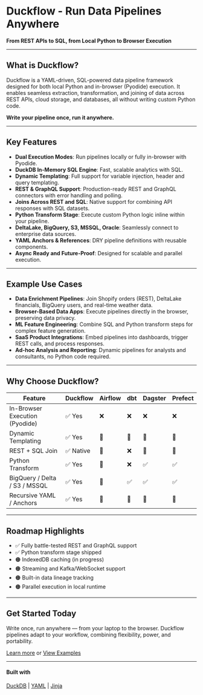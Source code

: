 
# Duckflow - Run Data Pipelines Anywhere

**From REST APIs to SQL, from Local Python to Browser Execution**

---

## What is Duckflow?

Duckflow is a YAML-driven, SQL-powered data pipeline framework designed for both local Python and in-browser (Pyodide) execution. It enables seamless extraction, transformation, and joining of data across REST APIs, cloud storage, and databases, all without writing custom Python code.

**Write your pipeline once, run it anywhere.**

---

## Key Features

- **Dual Execution Modes**: Run pipelines locally or fully in-browser with Pyodide.
- **DuckDB In-Memory SQL Engine**: Fast, scalable analytics with SQL.
- **Dynamic Templating**: Full support for variable injection, header and query templating.
- **REST & GraphQL Support**: Production-ready REST and GraphQL connectors with error handling and polling.
- **Joins Across REST and SQL**: Native support for combining API responses with SQL datasets.
- **Python Transform Stage**: Execute custom Python logic inline within your pipeline.
- **DeltaLake, BigQuery, S3, MSSQL, Oracle**: Seamlessly connect to enterprise data sources.
- **YAML Anchors & References**: DRY pipeline definitions with reusable components.
- **Async Ready and Future-Proof**: Designed for scalable and parallel execution.

---

## Example Use Cases

- **Data Enrichment Pipelines**: Join Shopify orders (REST), DeltaLake financials, BigQuery users, and real-time weather data.
- **Browser-Based Data Apps**: Execute pipelines directly in the browser, preserving data privacy.
- **ML Feature Engineering**: Combine SQL and Python transform steps for complex feature generation.
- **SaaS Product Integrations**: Embed pipelines into dashboards, trigger REST calls, and process responses.
- **Ad-hoc Analysis and Reporting**: Dynamic pipelines for analysts and consultants, no Python code required.

---

## Why Choose Duckflow?

| Feature                          | Duckflow | Airflow | dbt | Dagster | Prefect |
|----------------------------------|---------|--------|-----|--------|--------|
| In-Browser Execution (Pyodide)   | ✅ Yes  | ❌     | ❌  | ❌     | ❌     |
| Dynamic Templating               | ✅ Yes  | 🔶     | 🔶  | 🔶     | 🔶     |
| REST + SQL Join                  | ✅ Native | 🔶   | ❌  | 🔶     | 🔶     |
| Python Transform                 | ✅ Yes  | 🔶     | ❌  | ✅     | ✅     |
| BigQuery / Delta / S3 / MSSQL    | ✅ Yes  | 🔶     | ✅  | ✅     | ✅     |
| Recursive YAML / Anchors         | ✅ Yes  | 🔶     | 🔶  | 🔶     | 🔶     |

---

## Roadmap Highlights

- ✅ Fully battle-tested REST and GraphQL support
- ✅ Python transform stage shipped
- 🟠 IndexedDB caching (in progress)
- 🟠 Streaming and Kafka/WebSocket support
- 🟠 Built-in data lineage tracking
- 🟠 Parallel execution in local runtime

---

## Get Started Today

Write once, run anywhere — from your laptop to the browser. Duckflow pipelines adapt to your workflow, combining flexibility, power, and portability.

[Learn more](#) or [View Examples](#)


---

#### Built with

[DuckDB](https://duckdb.org) | [YAML](https://yaml.org/) | [Jinja](https://jinja.palletsprojects.com/en/stable/)